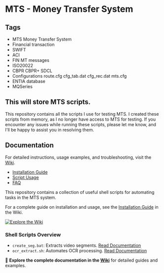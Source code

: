 # MTS - Money Transfer System


## Tags
- MTS Money Transfer System
- Financial transaction 
- SWIFT
- ACI
- FIN MT messages
- ISO20022
- CBPR CBPR+ SDCL
- Configurations route.cfg cfg_tab.dat cfg_rec.dat mts.cfg
- ENTIA database
- MQSeries

## This will store MTS scripts.

This repository contains all the scripts I use for testing MTS. I created these scripts from memory, as I no longer have access to MTS for testing. If you encounter any issues while running these scripts, please let me know, and I'll be happy to assist you in resolving them.

## Documentation
For detailed instructions, usage examples, and troubleshooting, visit the [Wiki](https://github.com/marcoslaranz/MTS/wiki).

- [Installation Guide](https://github.com/marcoslaranz/MTS/blob/main/Installing%20MTS%20in%20a%20VirtualBox%20VM.md)
- [Script Usage](https://github.com/marcoslaranz/MTS/wiki/Script-Usage)
- [FAQ](https://github.com/marcoslaranz/MTS/wiki/FAQ)

This repository contains a collection of useful shell scripts for automating tasks in the MTS system.

For a complete guide on installation and usage, see the [Installation Guide](https://github.com/marcoslaranz/MTS/wiki/Installation) in the Wiki.

[![Explore the Wiki](https://img.shields.io/badge/Explore-Wiki-blue?style=for-the-badge)](https://github.com/marcoslaranz/MTS/wiki)

### Shell Scripts Overview
- `create_seg.bat`: Extracts video segments. [Read Documentation](https://github.com/marcoslaranz/MTS/wiki/create_seg.bat)
- `ocr_extract.sh`: Automates OCR processing. [Read Documentation](https://github.com/marcoslaranz/MTS/wiki/ocr_extract.sh)

📖 **Explore the complete documentation in the [Wiki](https://github.com/marcoslaranz/MTS/wiki)** for detailed guides and examples.
